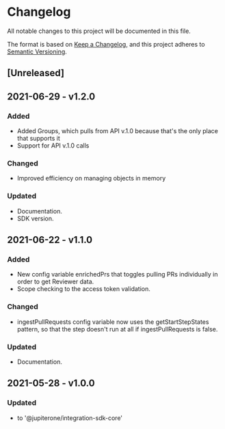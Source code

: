 # Changelog

All notable changes to this project will be documented in this file.

The format is based on [Keep a Changelog](https://keepachangelog.com/en/1.0.0/),
and this project adheres to
[Semantic Versioning](https://semver.org/spec/v2.0.0.html).

## [Unreleased]

## 2021-06-29 - v1.2.0

### Added

- Added Groups, which pulls from API v.1.0 because that's the only place that
  supports it
- Support for API v.1.0 calls

### Changed

- Improved efficiency on managing objects in memory

### Updated

- Documentation.
- SDK version.

## 2021-06-22 - v1.1.0

### Added

- New config variable enrichedPrs that toggles pulling PRs individually in order
  to get Reviewer data.
- Scope checking to the access token validation.

### Changed

- ingestPullRequests config variable now uses the getStartStepStates pattern, so
  that the step doesn't run at all if ingestPullRequests is false.

### Updated

- Documentation.

## 2021-05-28 - v1.0.0

### Updated

- to '@jupiterone/integration-sdk-core'
